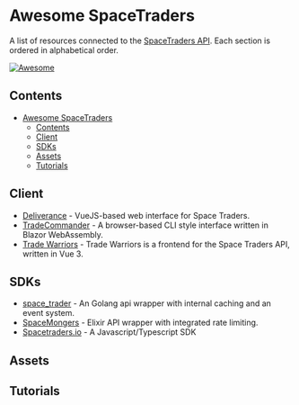# Awesome SpaceTraders

A list of resources connected to the [SpaceTraders API](https://spacetraders.io/). Each section is ordered in alphabetical order.

[![Awesome](https://awesome.re/badge-flat.svg)](https://awesome.re)

## Contents

* [Awesome SpaceTraders](#awesome-spacetraders)
  * [Contents](#contents)
  * [Client](#client)
  * [SDKs](#sdks)
  * [Assets](#assets)
  * [Tutorials](#tutorials)

## Client

* [Deliverance](https://github.com/Stumblinbear/Deliverance) - VueJS-based web interface for Space Traders.
* [TradeCommander](https://github.com/DotEfekts/TradeCommander/) - A browser-based CLI style interface written in Blazor WebAssembly.
* [Trade Warriors](https://github.com/thaurin/trade-warriors) - Trade Warriors is a frontend for the Space Traders API, written in Vue 3.

## SDKs

* [space_trader](https://github.com/HOWZ1T/space_trader) - An Golang api wrapper with internal caching and an event system.
* [SpaceMongers](https://github.com/ericgroom/space_mongers) - Elixir API wrapper with integrated rate limiting.
* [Spacetraders.io](https://github.com/notVitaliy/spacetraders-io) - A Javascript/Typescript SDK

## Assets

## Tutorials
